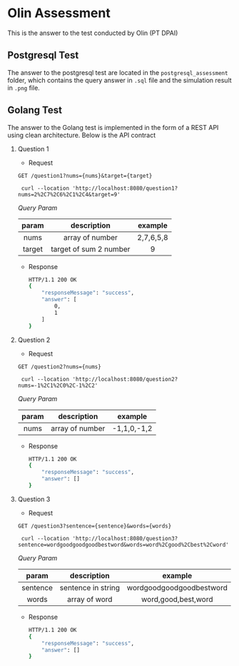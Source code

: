 # Olin Assessment
This is the answer to the test conducted by Olin (PT DPAI)

## Postgresql Test

The answer to the postgresql test are located in the `postgresql_assessment` folder, which contains the query answer in `.sql` file and the simulation result in `.png` file.  

## Golang Test

The answer to the Golang test is implemented in the form of a REST API using clean architecture. Below is the API contract

1. Question 1

    - Request

    `GET /question1?nums={nums}&target={target}`

        curl --location 'http://localhost:8080/question1?nums=2%2C7%2C6%2C1%2C4&target=9'

    *Query Param*

    | param | description | example |
    | :---: | :---: | :---: |
    | nums | array of number | 2,7,6,5,8 |
    | target | target of sum 2 number | 9 |

    - Response

        ```sh
        HTTP/1.1 200 OK
        {
            "responseMessage": "success",
            "answer": [
                0,
                1
            ]
        }
        ```

2. Question 2

    - Request

    `GET /question2?nums={nums}`

        curl --location 'http://localhost:8080/question2?nums=-1%2C1%2C0%2C-1%2C2'

    *Query Param*

    | param | description | example |
    | :---: | :---: | :---: |       
    | nums | array of number | -1,1,0,-1,2 |

    - Response

        ```sh
        HTTP/1.1 200 OK
        {
            "responseMessage": "success",
            "answer": []
        }
        ```

3. Question 3

    - Request
    
    `GET /question3?sentence={sentence}&words={words}`

        curl --location 'http://localhost:8080/question3?sentence=wordgoodgoodgoodbestword&words=word%2Cgood%2Cbest%2Cword'

    *Query Param*

    | param | description | example |
    | :---: | :---: | :---: |
    | sentence | sentence in string | wordgoodgoodgoodbestword |
    | words | array of word | word,good,best,word |

    - Response

        ```sh
        HTTP/1.1 200 OK
        {
            "responseMessage": "success",
            "answer": []
        }
        ```
